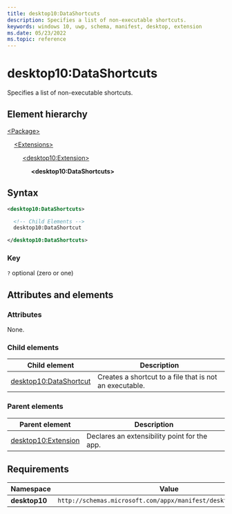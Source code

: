 ```yaml
---
title: desktop10:DataShortcuts
description: Specifies a list of non-executable shortcuts.
keywords: windows 10, uwp, schema, manifest, desktop, extension
ms.date: 05/23/2022
ms.topic: reference
---
```


# desktop10:DataShortcuts

Specifies a list of non-executable shortcuts.

## Element hierarchy

[\<Package\>](element-package.md)

&nbsp;&nbsp;&nbsp;&nbsp;[\<Extensions\>](element-1-extensions.md)

&nbsp;&nbsp;&nbsp;&nbsp; &nbsp;&nbsp;&nbsp;&nbsp;[\<desktop10:Extension\>](element-desktop10-extension.md)

&nbsp;&nbsp;&nbsp;&nbsp; &nbsp;&nbsp;&nbsp;&nbsp; &nbsp;&nbsp;&nbsp;&nbsp;**\<desktop10:DataShortcuts\>**

## Syntax

```xml
<desktop10:DataShortcuts>

  <!-- Child Elements -->
  desktop10:DataShortcut

</desktop10:DataShortcuts>
```

### Key

`?` optional (zero or one)

## Attributes and elements

### Attributes

None.

### Child elements

| Child element | Description |
|-|-|
| [desktop10:DataShortcut](element-desktop10-datashortcut.md) | Creates a shortcut to a file that is not an executable. |

### Parent elements

| Parent element | Description |
|-|-|
| [desktop10:Extension](element-desktop10-extension.md) | Declares an extensibility point for the app. |

## Requirements

| Namespace | Value |
|-|-|
| **desktop10** | `http://schemas.microsoft.com/appx/manifest/desktop/windows10/10` |
